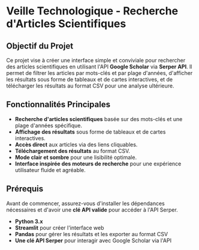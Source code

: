 # **Veille Technologique - Recherche d'Articles Scientifiques**

## **Objectif du Projet**

Ce projet vise à créer une interface simple et conviviale pour rechercher des articles scientifiques en utilisant l'API **Google Scholar** via **Serper API**. Il permet de filtrer les articles par mots-clés et par plage d'années, d'afficher les résultats sous forme de tableaux et de cartes interactives, et de télécharger les résultats au format CSV pour une analyse ultérieure.

## **Fonctionnalités Principales**

- **Recherche d'articles scientifiques** basée sur des mots-clés et une plage d'années spécifique.
- **Affichage des résultats** sous forme de tableaux et de cartes interactives.
- **Accès direct** aux articles via des liens cliquables.
- **Téléchargement des résultats** au format CSV.
- **Mode clair et sombre** pour une lisibilité optimale.
- **Interface inspirée des moteurs de recherche** pour une expérience utilisateur fluide et agréable.

## **Prérequis**

Avant de commencer, assurez-vous d'installer les dépendances nécessaires et d'avoir une **clé API valide** pour accéder à l'API Serper.

- **Python 3.x**
- **Streamlit** pour créer l'interface web
- **Pandas** pour gérer les résultats et les exporter au format CSV
- **Une clé API Serper** pour interagir avec Google Scholar via l'API

